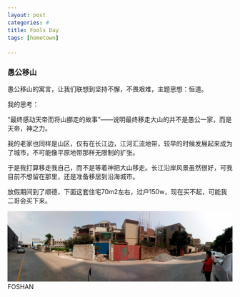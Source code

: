 ```yaml
---
layout: post
categories: #
title: Fools Day
tags: [hometown]

---
```


### 愚公移山

愚公移山的寓言，让我们联想到坚持不懈，不畏艰难，主题思想：恒道。

我的思考：

“最终感动天帝而将山挪走的故事”——说明最终移走大山的并不是愚公一家，而是天帝，神之力。

我的老家也同样是山区，仅有在长江边，江河汇流地带，较早的时候发展起来成为了城市，不可能像平原地带那样无限制的扩张。

于是我打算移走我自己，而不是等着神把大山移走。长江沿岸风景虽然很好，可我目前不想留在那里，还是准备移居到沿海城市。

放假期间到了顺德，下面这套住宅70m2左右，过户150w，现在买不起，可能我二哥会买下来。


<script>
// Use $(window).load() on live site instead of document ready. This is for the purpose of running locally only
  $(document).ready(function(){
  $(".panorama").panorama_viewer({
    repeat: true
  });
	});
	
</script>


<div class="panorama">
<img src="/images/panorama/P70403-105650.jpg">
	<div class="credit">
	 FOSHAN
	</div>
</div>

<div style="clear:both"></div>


